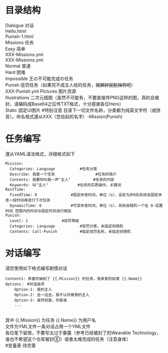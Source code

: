 # 目录结构
 Dialogue 对话</br>
	Hello.html</br>
	Punish-1.html</br>
 Missions 任务</br>
	Easy	简单</br>
		XXX-Missions.yml</br>
		XXX-Missions.yml</br>
	Normal	普通</br>
	Hard	困难</br>
	Impossible	王の不可能完成の任务</br>
	Punish	惩罚任务（如果完不成主人给的任务，~~就撅好屁股挨罚吧~~）</br>
		XXX-Punish.yml
 Pictures 图片资源</br>
	Illustrations 二次元插图（虽然不可能有，不要直接传PNG这样的图，真的会被封，请编码成Base64之后传TXT格式，十分感谢各位Hero）</br>
	Static 固定UI图片
#特别注意
目录下一切文件名称，分类都为纯英文字符（或拼音）。命名格式遵从XXX（您给起的名字）-Mission(Punish)
# 任务编写
遵从YAML语法格式，详细格式如下</br>
```
Mission:
  Categories: Language			 #任务分类
  Describe: 我是一个任务                  #任务的简介
  Contents: 我要你叫我一声"主人"          #任务的内容
  Keywords: 叫"主人"		      #任务的实质操作，关键词
RestTime:
  FixedTime: 0				 #固定休息时间，单位（s），设定为非0后系统会固定休息一段时间再进行下次任务
  DynamicTime: 0			 #可变休息时间，单位（s），系统会随机一个在 0-设置时间 范围内的时间与固定时间进行相加
Punish:
  Level: 1				 #惩罚等级
  Categories: Language			 #惩罚分类，未指定则随机
  Contents: Call-Punish			 #指定惩罚名称，未指定则随机
```
# 对话编写
请您使用如下格式编写剧情对话</br>
```
Contents: 恭喜你抽到了 {{.Mission}} 的任务，我亲爱的奴隶 {{.Name}}
Options： #对话选项
	Option-1: 是的主人
	Option-2: 去一边去，我不认你做我的主人
	Option-3: 虽然但是，你是谁
	...
```
</br>
其中 {{.Mission}} 为任务 {{.Name}} 为用户名</br>
文件为YML文件一条对话占用一个YML文件</br>
各位笔下留情，不要写太过于暴露（参考已经被封了的Wearable Technology，谁也不希望这个仓库被封⑧）或者太难完成的任务（注意身体）</br>
#变量表
待完善
